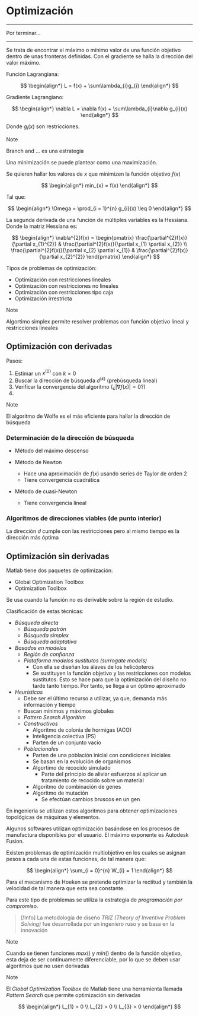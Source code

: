# Optimización

---

Por terminar...

---


Se trata de encontrar el máximo o mínimo valor de una función objetivo dentro de unas fronteras definidas.
Con el gradiente se halla la dirección del valor máximo.

Función Lagrangiana:

$$
\begin{align*}
	L = f(x) + \sum\lambda_{i}g_{i}
\end{align*}
$$

Gradiente Lagrangiano:

$$
\begin{align*}
	\nabla L = \nabla f(x) + \sum\lambda_{i}\nabla g_{i}(x)
\end{align*}
$$

Donde $g_{i}(x)$ son restricciones.

>[!Note]
>Branch and ... es una estrategia

Una minimización se puede plantear como una maximización.

Se quieren hallar los valores de $x$ que minimizen la función objetivo $f(x)$

$$
\begin{align*}
	min_{x} = f(x)
\end{align*}
$$

Tal que:

$$
\begin{align*}
	\Omega = \prod_{i = 1}^{n} g_{i}(x) \leq 0
\end{align*}
$$


La segunda derivada de una función de múltiples variables es la Hessiana. Donde la matriz Hessiana es:

$$
\begin{align*}
	\nabla^{2}f(x) = 
	\begin{pmatrix}
\frac{\partial^{2}f(x)}{\partial x_{1}^{2}} & \frac{\partial^{2}f(x)}{\partial x_{1} \partial x_{2}} \\
\frac{\partial^{2}f(x)}{\partial x_{2} \partial x_{1}} & \frac{\partial^{2}f(x)}{\partial x_{2}^{2}}
\end{pmatrix}
\end{align*}
$$

Tipos de problemas de optimización:
- Optimización con restricciones lineales
- Optimización con restricciones no lineales
- Optimización con restricciones tipo caja
- Optimización irrestricta


>[!Note]
>Algortimo simplex permite resolver problemas con función objetivo lineal y restricciones lineales


## Optimización con derivadas

Pasos:
1. Estimar un $x^{(0)}$ con $k = 0$
2. Buscar la dirección de búsqueda $d^{(k)}$ (prebúsqueda lineal)
3. Verificar la convergencia del algoritmo (¿$|\nabla f(x)| = 0$?)
4. 


>[!Note]
>El algoritmo de Wolfe es el más eficiente para hallar la dirección de búsqueda


### Determinación de la dirección de búsqueda

- Método del máximo descenso


- Método de Newton
	- Hace una aproximación de $f(x)$ usando series de Taylor de orden 2
	- Tiene convergencia cuadrática

- Método de cuasi-Newton
	- Tiene convergencia lineal


### Algoritmos de direcciones viables (de punto interior)

La dirección $d$ cumple con las restricciones pero al mismo tiempo es la dirección más óptima


## Optimización sin derivadas

Matlab tiene dos paquetes de optimización:
- Global Optimization Toolbox
- Optimization Toolbox

Se usa cuando la función no es derivable sobre la región de estudio.

Clasificación de estas técnicas:
- _Búsqueda directa_
	- _Búsqueda patrón_
	- _Búsqueda simplex_
	- _Búsqueda adaptativa_
- _Basados en modelos_
	- _Región de confianza_
	- _Plataforma modelos sustitutos (surrogate models)_
		- Con ella se diseñan los álaves de los helicópteros
		- Se sustituyen la función objetivo y las restricciones con modelos sustitutos. Esto se hace para que la optimización del diseño no tarde tanto tiempo. Por tanto, se llega a un óptimo aproximado
- _Heurísticos_
	- Debe ser el último recurso a utilizar, ya que, demanda más información y tiempo
	- Buscan mínimos y máximos globales
	- _Pattern Search Algorithm_
	- _Constructivos_
		- Algoritmo de colonia de hormigas (ACO)
		- Inteligencia colectiva (PS)
		- Parten de un conjunto vacío
	- _Poblacionales_
		- Parten de una población inicial con condiciones iniciales
		- Se basan en la evolución de organismos
		- Algortimo de recocido simulado
			- Parte del principio de aliviar esfuerzos al aplicar un tratamiento de recocido sobre un material
		- Algoritmo de combinación de genes
		- Algoritmo de mutación
			- Se efectúan cambios bruscos en un gen


En ingeniería se utilizan estos algoritmos para obtener optimizaciones topológicas de máquinas y elementos.

Algunos softwares utilizan optimización basándose en los procesos de manufactura disponibles por el usuario. El máximo exponente es Autodesk Fusion.

Existen problemas de optimización multiobjetivo en los cuales se asignan pesos a cada una de estas funciones, de tal manera que:

$$
\begin{align*}
	\sum_{i = 0}^{n} W_{i} = 1
\end{align*}
$$

Para el mecanismo de Hoeken se pretende optimizar la rectitud y también la velocidad de tal manera que esta sea constante.

Para este tipo de problemas se utiliza la estrategia de _programación por compromiso_.

>[!Info]
>La metodología de diseño _TRIZ (Theory of Inventive Problem Solving)_ fue desarrollada por un ingeniero ruso y se basa en la innovación 

>[!Note]
>Cuando se tienen funciones $max()$ y $min()$ dentro de la función objetivo, esta deja de ser continuamente diferenciable, por lo que se deben usar algoritmos que no usen derivadas

>[!Note]
>El _Global Optimization Toolbox_ de Matlab tiene una herramienta llamada _Pattern Search_ que permite optimización sin derivadas




$$
\begin{align*}
	L_{1} > 0  \\
	L_{2} > 0  \\
	L_{3} > 0
\end{align*}
$$